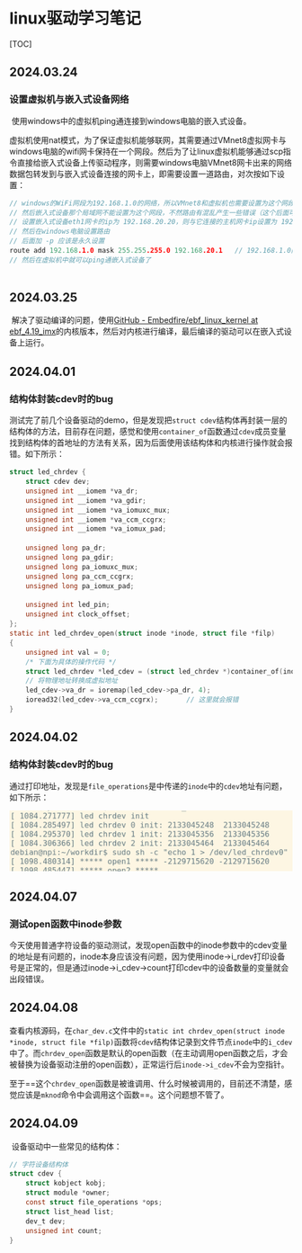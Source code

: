 # linux驱动学习笔记

[TOC]







## 2024.03.24

### 设置虚拟机与嵌入式设备网络

​		使用windows中的虚拟机ping通连接到windows电脑的嵌入式设备。

​		虚拟机使用nat模式，为了保证虚拟机能够联网，其需要通过VMnet8虚拟网卡与windows电脑的wifi网卡保持在一个网段。然后为了让linux虚拟机能够通过scp指令直接给嵌入式设备上传驱动程序，则需要windows电脑VMnet8网卡出来的网络数据包转发到与嵌入式设备连接的网卡上，即需要设置一道路由，对次按如下设置：

```C++
// windows的WiFi网段为192.168.1.0的网络，所以VMnet8和虚拟机也需要设置为这个网段的。
// 然后嵌入式设备那个局域网不能设置为这个网段，不然路由有混乱产生一些错误（这个后面可以研究一下，感觉可以设置路由来解决）
// 设置嵌入式设备eth1网卡的ip为 192.168.20.20，则与它连接的主机网卡ip设置为 192.168.20.3
// 然后在windows电脑设置路由
// 后面加 -p 应该是永久设置
route add 192.168.1.0 mask 255.255.255.0 192.168.20.1	// 192.168.1.0网段的转发给192.168.20.1的网关
// 然后在虚拟机中就可以ping通嵌入式设备了
 
```



## 2024.03.25

​		解决了驱动编译的问题，使用[GitHub - Embedfire/ebf_linux_kernel at ebf_4.19_imx](https://github.com/Embedfire/ebf_linux_kernel/tree/ebf_4.19_imx)的内核版本，然后对内核进行编译，最后编译的驱动可以在嵌入式设备上运行。



## 2024.04.01

### 结构体封装cdev时的bug

​		测试完了前几个设备驱动的demo，但是发现把`struct cdev`结构体再封装一层的结构体的方法，目前存在问题，感觉和使用`container_of`函数通过`cdev`成员变量找到结构体的首地址的方法有关系，因为后面使用该结构体和内核进行操作就会报错。如下所示：

```c
struct led_chrdev {
    struct cdev dev;
    unsigned int __iomem *va_dr;
    unsigned int __iomem *va_gdir;
    unsigned int __iomem *va_iomuxc_mux;
    unsigned int __iomem *va_ccm_ccgrx;
    unsigned int __iomem *va_iomux_pad;

    unsigned long pa_dr;
    unsigned long pa_gdir;
    unsigned long pa_iomuxc_mux;
    unsigned long pa_ccm_ccgrx;
    unsigned long pa_iomux_pad;

    unsigned int led_pin;
    unsigned int clock_offset;
};
static int led_chrdev_open(struct inode *inode, struct file *filp)
{
    unsigned int val = 0;
    /* 下面为具体的操作代码 */
    struct led_chrdev *led_cdev = (struct led_chrdev *)container_of(inode->i_cdev, struct led_chrdev, dev);
    // 将物理地址转换成虚拟地址
    led_cdev->va_dr = ioremap(led_cdev->pa_dr, 4);		
    ioread32(led_cdev->va_ccm_ccgrx);		// 这里就会报错
}
```

## 2024.04.02

### 结构体封装cdev时的bug

​		通过打印地址，发现是`file_operations`是中传递的`inode`中的`cdev`地址有问题，如下所示：

![image-20240402230058025](images/linux_driver_studyNotes/image-20240402230058025.png)

## 2024.04.07

### 测试open函数中inode参数

​		今天使用普通字符设备的驱动测试，发现open函数中的inode参数中的cdev变量的地址是有问题的，inode本身应该没有问题，因为使用inode->i_rdev打印设备号是正常的，但是通过inode->i_cdev->count打印cdev中的设备数量的变量就会出段错误。

## 2024.04.08

​		查看内核源码，在`char_dev.c`文件中的`static int chrdev_open(struct inode *inode, struct file *filp)`函数将`cdev`结构体记录到文件节点`inode`中的`i_cdev`中了。而`chrdev_open`函数是默认的open函数（在主动调用open函数之后，才会被替换为设备驱动注册的open函数），正常运行后`inode->i_cdev`不会为空指针。

​		至于==这个`chrdev_open`函数是被谁调用、什么时候被调用的，目前还不清楚，感觉应该是`mknod`命令中会调用这个函数==。这个问题想不管了。



## 2024.04.09

​		设备驱动中一些常见的结构体：

```C
// 字符设备结构体
struct cdev {
    struct kobject kobj;
	struct module *owner;
	const struct file_operations *ops;
	struct list_head list;
	dev_t dev;
	unsigned int count;
} 
```

